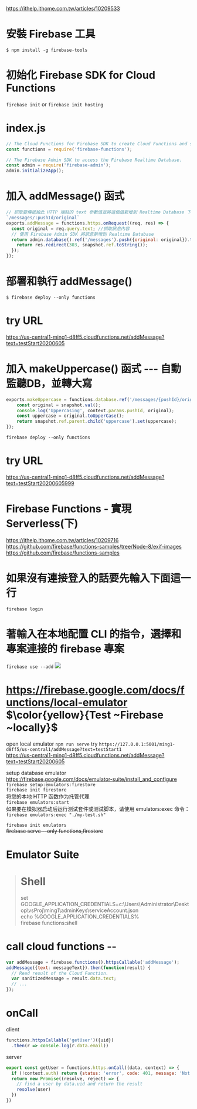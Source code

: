 https://ithelp.ithome.com.tw/articles/10209533


# 安裝 Firebase 工具
`$ npm install -g firebase-tools`

# 初始化 Firebase SDK for Cloud Functions
`firebase init`
or
`firebase init hosting`

# index.js
```js
// The Cloud Functions for Firebase SDK to create Cloud Functions and setup triggers.
const functions = require('firebase-functions');

// The Firebase Admin SDK to access the Firebase Realtime Database.
const admin = require('firebase-admin');
admin.initializeApp();
```

# 加入 addMessage() 函式
```js
// 抓取要傳遞給此 HTTP 端點的 text 參數值並將這個值新增到 Realtime Database 下的路徑 
`/messages/:pushId/original`
exports.addMessage = functions.https.onRequest((req, res) => {
  const original = req.query.text; //抓取訊息內容
  // 使用 Firebase Admin SDK 將訊息新增到 Realtime Database
  return admin.database().ref('/messages').push({original: original}).then((snapshot) => {
    return res.redirect(303, snapshot.ref.toString());
  });
});
```

# 部署和執行 addMessage()
`$ firebase deploy --only functions`

# try URL
https://us-central1-ming1-d8ff5.cloudfunctions.net/addMessage?text=testStart20200605

# 加入 makeUppercase() 函式 --- 自動監聽DB，並轉大寫
```js
exports.makeUppercase = functions.database.ref('/messages/{pushId}/original').onCreate((snapshot, context) => {
    const original = snapshot.val();
    console.log('Uppercasing', context.params.pushId, original);
    const uppercase = original.toUpperCase();
    return snapshot.ref.parent.child('uppercase').set(uppercase);
});
```
`firebase deploy --only functions`

# try URL
https://us-central1-ming1-d8ff5.cloudfunctions.net/addMessage?text=testStart20200605999

# Firebase Functions - 實現 Serverless(下)
https://ithelp.ithome.com.tw/articles/10209716  
https://github.com/firebase/functions-samples/tree/Node-8/exif-images  
https://github.com/firebase/functions-samples  

# 如果沒有連接登入的話要先輸入下面這一行
`firebase login `
# 著輸入在本地配置 CLI 的指令，選擇和專案連接的 firebase 專案
`firebase use --add`
![](2020-06-05-10-21-06.png)


https://firebase.google.com/docs/functions/local-emulator  
$\color{yellow}{Test ~Firebase ~locally}$
===
open local emulator
`npm run serve`
try
`https://127.0.0.1:5001/ming1-d8ff5/us-central1/addMessage?text=testStart1`  
https://us-central1-ming1-d8ff5.cloudfunctions.net/addMessage?text=testStart20200605

setup database emulator  
https://firebase.google.com/docs/emulator-suite/install_and_configure  
`firebase setup:emulators:firestore`  
`firebase init firestore`  
将您的本地 HTTP 函数作为托管代理  
`firebase emulators:start`  
如果要在模拟器启动后运行测试套件或测试脚本，请使用 emulators:exec 命令：  
`firebase emulators:exec "./my-test.sh"`

`firebase init emulators`  
~~firebase serve --only functions,firestore~~  

Emulator Suite
===
>Shell
>===
>set GOOGLE_APPLICATION_CREDENTIALS=c:\Users\Administrator\Desktop\vsProj\ming1\adminKeys\serviceAccount.json  
>echo %GOOGLE_APPLICATION_CREDENTIALS%  
>firebase functions:shell  

call cloud functions --
===
```js
var addMessage = firebase.functions().httpsCallable('addMessage');
addMessage({text: messageText}).then(function(result) {
  // Read result of the Cloud Function.
  var sanitizedMessage = result.data.text;
  // ...
});
```

onCall
===
client
```js
functions.httpsCallable('getUser')({uid})
  .then(r => console.log(r.data.email))
```
server
```js
export const getUser = functions.https.onCall((data, context) => {
  if (!context.auth) return {status: 'error', code: 401, message: 'Not signed in'}
  return new Promise((resolve, reject) => {
    // find a user by data.uid and return the result
    resolve(user)
  })
})
```
